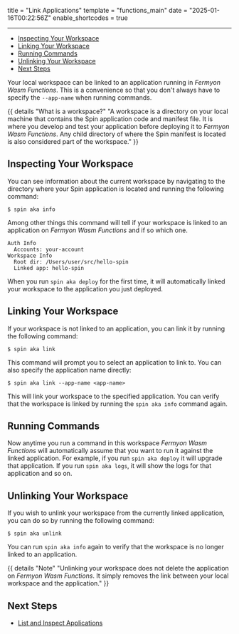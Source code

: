 title = "Link Applications"
template = "functions_main"
date = "2025-01-16T00:22:56Z"
enable_shortcodes = true

---
- [Inspecting Your Workspace](#inspecting-your-workspace)
- [Linking Your Workspace](#linking-your-workspace)
- [Running Commands](#running-commands)
- [Unlinking Your Workspace](#unlinking-your-workspace)
- [Next Steps](#next-steps)

Your local workspace can be linked to an application running in _Fermyon Wasm Functions_. This is a convenience so that you don't always have to specify the `--app-name` when running commands.

{{ details "What is a workspace?" "A workspace is a directory on your local machine that contains the Spin application code and manifest file. It is where you develop and test your application before deploying it to _Fermyon Wasm Functions_. Any child directory of where the Spin manifest is located is also considered part of the workspace." }}

## Inspecting Your Workspace

You can see information about the current workspace by navigating to the directory where your Spin application is located and running the following command:

<!-- @selectiveCpy -->

```console
$ spin aka info
```

Among other things this command will tell if your workspace is linked to an application on _Fermyon Wasm Functions_ and if so which one.

<!-- @nocpy -->

```console
Auth Info
  Accounts: your-account
Workspace Info
  Root dir: /Users/user/src/hello-spin
  Linked app: hello-spin
```

When you run `spin aka deploy` for the first time, it will automatically linked your workspace to the application you just deployed.

## Linking Your Workspace

If your workspace is not linked to an application, you can link it by running the following command:

<!-- @selectiveCpy -->

```console
$ spin aka link
```

This command will prompt you to select an application to link to. You can also specify the application name directly:

<!-- @selectiveCpy -->

```console
$ spin aka link --app-name <app-name>
```

This will link your workspace to the specified application. You can verify that the workspace is linked by running the `spin aka info` command again.

## Running Commands

Now anytime you run a command in this workspace _Fermyon Wasm Functions_ will automatically assume that you want to run it against the linked application. For example, if you run `spin aka deploy` it will upgrade that application. If you run `spin aka logs`, it will show the logs for that application and so on.

## Unlinking Your Workspace

If you wish to unlink your workspace from the currently linked application, you can do so by running the following command:

<!-- @selectiveCpy -->

```console
$ spin aka unlink
```

You can run `spin aka info` again to verify that the workspace is no longer linked to an application.

{{ details "Note" "Unlinking your workspace does not delete the application on _Fermyon Wasm Functions_. It simply removes the link between your local workspace and the application." }}

## Next Steps

- [List and Inspect Applications](list-and-inspect)
